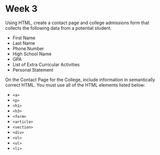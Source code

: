 # Week 3
Using HTML, create a contact page and college admissions form that collects the following data from a potential student.

- First Name
- Last Name
- Phone Number
- High School Name
- GPA
- List of Extra Curricular Activities
- Personal Statement

On the Contact Page for the College, include information in semantically correct HTML. You must use all of the HTML elements listed below:

- `<a>`
- `<p>`
- `<h1>`
- `<h3>`
- `<form>`
- `<article>`
- `<section>`
- `<div>`
- `<ol>`
- `<ul>`
- `<li>`